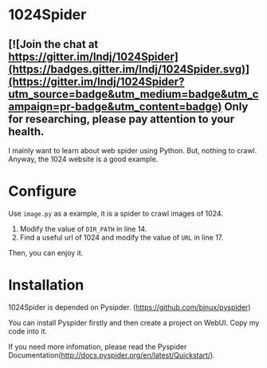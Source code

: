 # 1024Spider

[![Join the chat at https://gitter.im/lndj/1024Spider](https://badges.gitter.im/lndj/1024Spider.svg)](https://gitter.im/lndj/1024Spider?utm_source=badge&utm_medium=badge&utm_campaign=pr-badge&utm_content=badge)
Only for researching, please pay attention to your health.
---

I mainly want to learn about web spider using Python. But, nothing to crawl. Anyway, the 1024 website is a good example.

# Configure

Use `image.py` as a example, it is a spider to crawl images of 1024.

1. Modify the value of `DIR_PATH` in line 14.
2. Find a useful url of 1024 and modify the value of `URL` in line 17.

Then, you can enjoy it.

#  Installation

1024Spider is depended on Pysipder.
(https://github.com/binux/pyspider)

You can install Pyspider firstly and then create a project on WebUI. Copy  my code into it.

If you need more infomation, please read the Pyspider Documentation(http://docs.pyspider.org/en/latest/Quickstart/).
